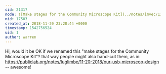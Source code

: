 ```yaml
---
cid: 21317
node: ![Make stages for the Community Microscope Kit](../notes/imvec/11-10-2018/community-microscope-laser-cut-file)
nid: 17503
created_at: 2018-11-20 23:28:44 +0000
timestamp: 1542756524
uid: 1
author: warren
---
```


Hi, would it be OK if we renamed this "make stages for the Community Microscope Kit"? that way people might also hand-cut them, as in https://publiclab.org/notes/luglimbe/11-20-2018/our-usb-microscop-design -- awesome!